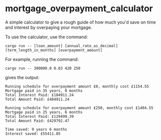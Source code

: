 # mortgage_overpayment_calculator

A simple calculator to give a rough guide of how much you'd save on time and interest by overpaying your mortgage.

To use the calculator, use the command:

```
cargo run -- [loan_amount] [annual_rate_as_decimal] [term_length_in_months] [overpayment_amount]
```

For example, running the command:

```
cargo run -- 300000.0 0.03 420 250
```

gives the output:

```
Running schedule for overpayment amount £0, monthly cost £1154.55
Mortgage paid in 35 years, 0 months
Total Interest Paid: £184911.24
Total Amount Paid: £484911.24

Running schedule for overpayment amount £250, monthly cost £1404.55
Mortgage paid in 25 years, 6 months
Total Interest Paid: £129499.39
Total Amount Paid: £429792.47

Time saved: 9 years 6 months
Interest saved: £55411.85
```
